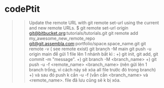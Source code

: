 # codePtit
>> Update the remote URL with git remote set-url using the current and new remote URLs.
$ git remote set-url origin git@bitbucket.org:tutorials/tutorials.git
>> git remote add my_awesome_new_remote_repo git@git.assembla.com:portfolio/space.space_name.git
>> git remote -v ( see remote exist)
>> git branch -M main
>> git push -u origin main
>> để gửi 1 file lên 1 nhánh bất kì :
+) git init, git add, git commit -m "message".
+) git branch -M <branch_name>
+) git push -u -f <remote_name> <branch_name> (nên gửi lên 1 branch trống, vì cách này sẽ xóa all file trước đó trong branch)
+) và sau đó push k cần -u -f (vẫn cần <branch_name> và <remote_name>. file đã lưu cũng sẽ k bị xóa.
